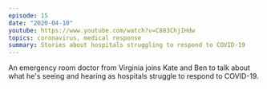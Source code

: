 ```yaml
---
episode: 15
date: "2020-04-10"
youtube: https://www.youtube.com/watch?v=C883ChjIHdw
topics: coronavirus, medical response
summary: Stories about hospitals struggling to respond to COVID-19
---
```


An emergency room doctor from Virginia joins Kate and Ben to talk about what
he's seeing and hearing as hospitals struggle to respond to COVID-19.
